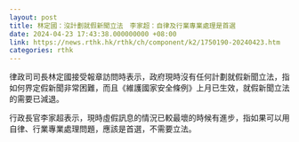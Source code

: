 ```yaml
---
layout: post
title: 林定國：沒計劃就假新聞立法　李家超：自律及行業專業處理是首選
date: 2024-04-23 17:43:38.000000000 +08:00
link: https://news.rthk.hk/rthk/ch/component/k2/1750190-20240423.htm
categories: rthk
---
```


律政司司長林定國接受報章訪問時表示，政府現時沒有任何計劃就假新聞立法，指如何界定假新聞非常困難，而且《維護國家安全條例》上月已生效，就假新聞立法的需要已減退。

行政長官李家超表示，現時虛假訊息的情況已較最壞的時候有進步，指如果可以用自律、行業專業處理問題，應該是首選，不需要立法。
